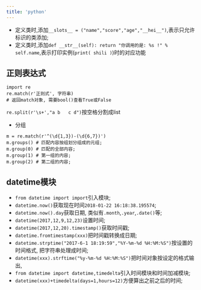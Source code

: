 ```yaml
---
title: 'python'
---
```


* 定义类时,添加`__slots__ = ("name","score","age","__hei__")`,表示只允许标识的类添加;
* 定义类时,添加`def __str__(self): return "你调用的是: %s !" % self.name`,表示打印实例(`print( shili )`)时的对应功能

## 正则表达式
```
import re
re.match(r'正则式', 字符串)
# 返回match对象, 需要bool()查看True或False 
```
`re.split(r'\s+',"a b   c d")`按空格分割成list
* 分组
```
m = re.match(r'^(\d{1,3})-(\d{6,7})')
m.groups() # 匹配内容按组划分组成的元组;
m.group(0) # 匹配的全部内容;
m.group(1) # 第一组的内容;
m.group(2) # 第二组的内容;
```

## datetime模块
* `from datetime import import`引入模块;
* `datetime.now()`获取现在时间`2018-01-22 16:18:38.195574`;
* `datetime.now().day`获取日期, 类似有`.month`,`.year`,`.date()`等;
* `datetime(2017,12,9,12,23)`设置时间;
* `datetime(2017,12,20).timestamp()`获取时间戳;
* `datetime.fromtimestamp(xxx)`把时间戳转换成日期;
* `datetime.strptime("2017-6-1 18:19:59","%Y-%m-%d %H:%M:%S")`按设置的时间格式, 把字符串处理成时间;
* `datetime(xxx).strftime("%y-%m-%d %H:%M:%S")`把时间对象按设定的格式输出,
* `from datetime import datetime,timedelta`引入时间模块和时间加减模块;
* `datetime(xxx)+timedelta(days=1,hours=12)`方便算出之前之后的时间;
